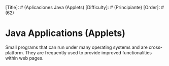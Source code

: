 [Title]: # (Aplicaciones Java (Applets)
[Difficulty]: # (Principiante)
[Order]: # (62)

# Java Applications (Applets)

 Small programs that can run under many operating systems and are cross-platform. They are frequently used to provide improved functionalities within web pages.